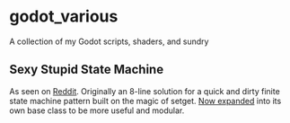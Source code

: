 # godot_various
A collection of my Godot scripts, shaders, and sundry

## Sexy Stupid State Machine

As seen on [Reddit](https://www.reddit.com/r/godot/comments/rfzwom/sexystupid_state_machine_in_8_lines/).  Originally an 8-line solution for a quick and dirty finite state machine pattern built on the magic of setget. [Now expanded](https://github.com/belzecue/godot_various/blob/main/SSSM.gd) into its own base class to be more useful and modular.
